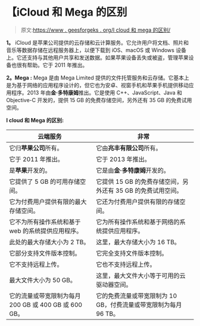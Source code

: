 # 【iCloud 和 Mega 的区别

> 原文:[https://www . geesforgeks . org/I cloud 和 mega 的区别/](https://www.geeksforgeeks.org/difference-between-icloud-and-mega/)

**1。**
iCloud 是苹果公司提供的云存储和云计算服务。它允许用户将文档、照片和音乐等数据存储在远程服务器上，以便下载到 iOS、macOS 或 Windows 设备上。它还支持与其他用户共享和发送数据。如果苹果设备丢失或被盗，管理苹果设备也很有帮助。它于 2011 年推出。

**2。Mega :**
Mega 是由 Mega Limited 提供的文件托管服务和云存储。它基本上是为基于网络的应用程序设计的，但它也为安卓、视窗手机和苹果手机提供移动应用程序。2013 年由**金·多特康姆**推出。它是使用 C++、JavaScript、Java 和 Objective-C 开发的，提供 15 GB 的免费存储空间，另外还有 35 GB 的免费试用空间。

**I cloud 和 Mega 的区别:**

<center>

| 云端服务 | 非常 |
| --- | --- |
| 它归**苹果公司**所有。 | 它由**兆丰有限公司**所有。 |
| 它于 2011 年推出。 | 它于 2013 年推出。 |
| 是**苹果**开发的。 | 它是由**金·多特康姆**开发的。 |
| 它提供了 5 GB 的可用存储空间。 | 它提供 15 GB 的免费存储空间，另外还有 35 GB 的免费试用空间。 |
| 它为付费用户提供有限的最大存储空间。 | 它还为付费用户提供有限的存储空间。 |
| 它不为所有操作系统和基于 web 的系统提供应用程序。 | 它为所有操作系统和基于网络的系统提供应用程序。 |
| 此处的最大存储大小为 2 TB。 | 这里，最大存储大小为 16 TB。 |
| 它部分支持文件版本控制。 | 它完全支持文件版本控制。 |
| 它不支持远程上传。 | 它也不支持远程上传。 |
| 最大文件大小为 50 GB。 | 这里，最大文件大小等于可用的云驱动器空间。 |
| 它的流量或带宽限制为每月 200 GB 或 400 GB 或 600 GB。 | 它的免费流量或带宽限制为 10 GB，付费流量或带宽限制为每月 96 TB。 |

</center>
